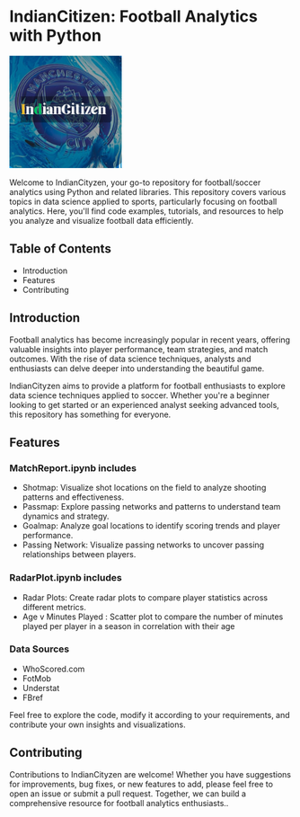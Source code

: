 # IndianCitizen: Football Analytics with Python

<p align="left">
  <img src="Images/Logo.png" width="200" title="Logo">
</p>

Welcome to IndianCityzen, your go-to repository for football/soccer analytics using Python and related libraries. This repository covers various topics in data science applied to sports, particularly focusing on football analytics. Here, you'll find code examples, tutorials, and resources to help you analyze and visualize football data efficiently.

## Table of Contents
- Introduction
- Features
- Contributing

## Introduction
Football analytics has become increasingly popular in recent years, offering valuable insights into player performance, team strategies, and match outcomes. With the rise of data science techniques, analysts and enthusiasts can delve deeper into understanding the beautiful game.

IndianCityzen aims to provide a platform for football enthusiasts to explore data science techniques applied to soccer. Whether you're a beginner looking to get started or an experienced analyst seeking advanced tools, this repository has something for everyone.

## Features
### MatchReport.ipynb includes
- Shotmap: Visualize shot locations on the field to analyze shooting patterns and effectiveness.
- Passmap: Explore passing networks and patterns to understand team dynamics and strategy.
- Goalmap: Analyze goal locations to identify scoring trends and player performance.
- Passing Network: Visualize passing networks to uncover passing relationships between players.

### RadarPlot.ipynb includes
- Radar Plots: Create radar plots to compare player statistics across different metrics.
- Age v Minutes Played : Scatter plot to compare the number of minutes played per player in a season in correlation with their age

### Data Sources
- WhoScored.com
- FotMob
- Understat
- FBref

Feel free to explore the code, modify it according to your requirements, and contribute your own insights and visualizations.

## Contributing
Contributions to IndianCityzen are welcome! Whether you have suggestions for improvements, bug fixes, or new features to add, please feel free to open an issue or submit a pull request. Together, we can build a comprehensive resource for football analytics enthusiasts..
